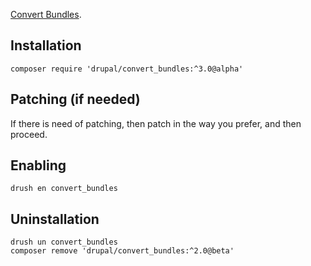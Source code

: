 [Convert Bundles](https://www.drupal.org/project/convert_bundles).

## Installation

```shell
composer require 'drupal/convert_bundles:^3.0@alpha'
```

## Patching (if needed)

If there is need of patching, then patch in the way you prefer, and then proceed.

## Enabling

```shell
drush en convert_bundles
```

## Uninstallation

```shell
drush un convert_bundles
composer remove 'drupal/convert_bundles:^2.0@beta'
```
